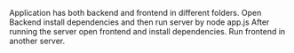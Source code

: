 Application has both backend and frontend in different folders.
Open Backend install dependencies and then run server by node app.js
After running the server open frontend and install dependencies.
Run frontend in another server.
